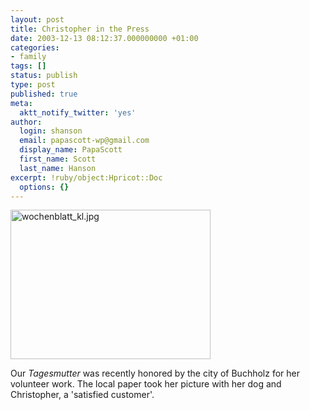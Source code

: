 ```yaml
---
layout: post
title: Christopher in the Press
date: 2003-12-13 08:12:37.000000000 +01:00
categories:
- family
tags: []
status: publish
type: post
published: true
meta:
  aktt_notify_twitter: 'yes'
author:
  login: shanson
  email: papascott-wp@gmail.com
  display_name: PapaScott
  first_name: Scott
  last_name: Hanson
excerpt: !ruby/object:Hpricot::Doc
  options: {}
---
```

<p><img alt="wochenblatt_kl.jpg" src="http://www.papascott.de/wordpress/wp-content/uploads/2003/12/wochenblatt_kl.jpg" width="320" height="239" border="0" /></p>
<p>Our <em>Tagesmutter</em> was recently honored by the city of Buchholz for her volunteer work. The local paper took her picture with her dog and Christopher, a 'satisfied customer'.</p>
